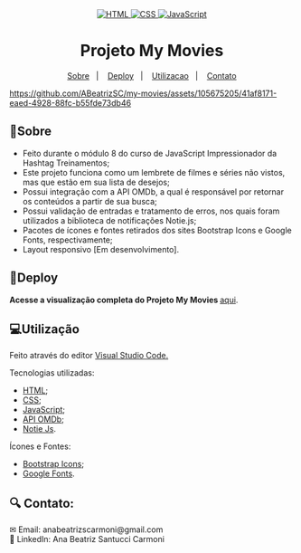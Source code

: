 <div align="center"> 
    <a href="https://developer.mozilla.org/pt-BR/docs/Web/HTML">
    <img src="https://img.shields.io/badge/HTML-E34F26.svg?logo=html5&logoColor=white" alt="HTML">
    </a>
    <a href="https://developer.mozilla.org/pt-BR/docs/Web/CSS">
    <img src="https://img.shields.io/badge/CSS-1572B6.svg?logo=css3&logoColor=white" alt="CSS">
    </a>
    <a href="https://developer.mozilla.org/en-US/docs/Web/JavaScript">
    <img src="https://img.shields.io/badge/JavaScript-F7DF1E.svg?logo=javascript&logoColor=black" alt="JavaScript">
    </a>
</div>

<div align="center"> 
  <h1>Projeto My Movies</h1>
    
  [Sobre](#sobre)&nbsp;&nbsp;&nbsp;|&nbsp;&nbsp;&nbsp; [Deploy](#deploy)&nbsp;&nbsp;&nbsp;|&nbsp;&nbsp;&nbsp; [Utilizacao](#utilizacao)&nbsp;&nbsp;&nbsp;|&nbsp;&nbsp;&nbsp; [Contato](#contato)

</div>

https://github.com/ABeatrizSC/my-movies/assets/105675205/41af8171-eaed-4928-88fc-b55fde73db46

<h2 name="sobre">📝Sobre</h2>
<ul>
  <li>Feito durante o módulo 8 do curso de JavaScript Impressionador da Hashtag Treinamentos;</li>
  <li>Este projeto funciona como um lembrete de filmes e séries não vistos, mas que estão em sua lista de desejos;</li>
  <li>Possui integração com a API OMDb, a qual é responsável por retornar os conteúdos a partir de sua busca;</li>
  <li>Possui validação de entradas e tratamento de erros, nos quais foram utilizados a biblioteca de notificações Notie.js; </li>
  <li>Pacotes de ícones e fontes retirados dos sites Bootstrap Icons e Google Fonts, respectivamente;</li>
  <li>Layout responsivo [Em desenvolvimento].</li>
</ul>

<h2 name="deploy">🔗Deploy</h2>
<p><strong> Acesse a visualização completa do Projeto My Movies </strong> <a href="https://abeatrizsc.github.io/my-movies/" target="_blank"> aqui</a>.</p>

<h2 name="utilizacao">💻Utilização</h2></p>
<p>Feito através do editor <a href="https://code.visualstudio.com/docs">Visual Studio Code.</a>
<p>Tecnologias utilizadas:</p>
<ul>
  <li><a href="https://developer.mozilla.org/en-US/docs/Glossary/HTML5" target="_blank">HTML</a>;</li>
  <li><a href="https://developer.mozilla.org/en-US/docs/Web/css" target="_blank">CSS</a>;</li>
  <li><a href="https://developer.mozilla.org/en-US/docs/Glossary/JavaScript" target="_blank">JavaScript</a>;</li>
  <li><a href="https://www.omdbapi.com/" target="_blank">API OMDb</a>;</li>
  <li><a href="https://www.npmjs.com/package/notie" target="_blank">Notie Js</a>.</li>
</ul>
<p>Ícones e Fontes:</p>
<ul>
  <li><a href="https://icons.getbootstrap.com/" target="_blank">Bootstrap Icons</a>;</li>
  <li><a href="https://fonts.google.com/" target="_blank">Google Fonts</a>.</li>
</ul>

<h2 name="contato">🔍 Contato:</h2>
✉ Email: anabeatrizscarmoni@gmail.com </br>
🔗 LinkedIn: Ana Beatriz Santucci Carmoni

 
